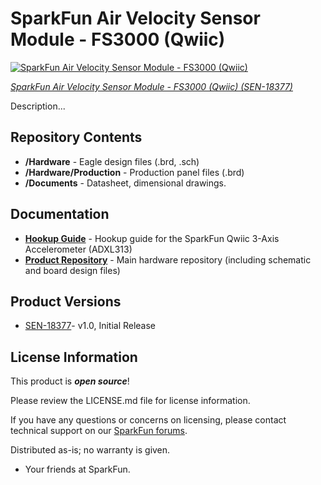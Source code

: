SparkFun Air Velocity Sensor Module - FS3000 (Qwiic)
========================================

[![SparkFun Air Velocity Sensor Module - FS3000 (Qwiic)](https://cdn.sparkfun.com//assets/parts/1/6/2/2/4/17241-SparkFun_3-Axis_Digital_Accelerometer_Breakout_-_ADXL313__Qwiic_02.jpg)](https://www.sparkfun.com/products/17241)

[*SparkFun Air Velocity Sensor Module - FS3000 (Qwiic) (SEN-18377)*](https://www.sparkfun.com/products/18377)

Description...

Repository Contents
-------------------

* **/Hardware** - Eagle design files (.brd, .sch)
* **/Hardware/Production** - Production panel files (.brd)
* **/Documents** - Datasheet, dimensional drawings.

Documentation
--------------
* **[Hookup Guide](https://learn.sparkfun.com/tutorials/sparkfun-qwiic-3-axis-accelerometer-adxl313-hookup-guide)** - Hookup guide for the SparkFun Qwiic 3-Axis Accelerometer (ADXL313)
* **[Product Repository](https://github.com/sparkfun/SparkFun_Air_Velocity_Sensor_FS3000_Qwiic)** - Main hardware repository (including schematic and board design files)

Product Versions
----------------
* [SEN-18377](https://www.sparkfun.com/products/18377)- v1.0, Initial Release

License Information
-------------------

This product is _**open source**_! 

Please review the LICENSE.md file for license information. 

If you have any questions or concerns on licensing, please contact technical support on our [SparkFun forums](https://forum.sparkfun.com/viewforum.php?f=152).

Distributed as-is; no warranty is given.

- Your friends at SparkFun.
